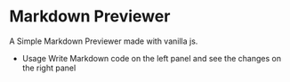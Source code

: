 # Markdown Previewer

A Simple Markdown Previewer made with vanilla js.

- Usage
  Write Markdown code on the left panel and see the changes on the right panel
